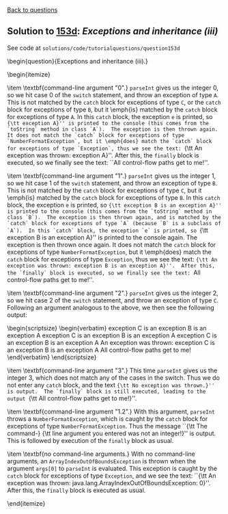 [Back to questions](../README.md)

## Solution to [153d](../questions/153d): *Exceptions and inheritance (iii)*

See code at `solutions/code/tutorialquestions/question153d`

\begin{question}{Exceptions and inheritance (iii).}

\begin{itemize}

\item \textbf{command-line argument "0".} `parseInt` gives us the integer 0, so we hit case 0 of the `switch` statement, and throw
an exception of type `A`.  This is not matched by the `catch` block for exceptions of type `C`, or the `catch` block
for exceptions of type `B`, but it \emph{is} matched by the `catch` block for exceptions of type `A`.  In this `catch` block, the exception `e` is printed, so ``{\tt exception A}'' is printed to the console (this comes from the `toString` method in class `A`).  The exception is then thrown again.  It does not match the `catch` block for exceptions of type `NumberFormatException`, but it \emph{does} match the `catch` block for exceptions of type `Exception`, thus we see the text:
``{\tt An exception was thrown: exception A}''.  After this, the `finally` block is executed, so we finally see the text: ``All control-flow paths get to me!''.

\item \textbf{command-line argument "1".} `parseInt` gives us the integer 1, so we hit case 1 of the `switch` statement, and throw
an exception of type `B`.  This is not matched by the `catch` block for exceptions of type `C`, but it \emph{is} matched
by the `catch` block for exceptions of type `B`.  In this `catch` block, the exception `e` is printed, so ``{\tt exception B is an exception A}'' is printed to the console (this comes from the `toString` method in class `B`).  The exception is then thrown again, and
is matched by the `catch` block for exceptions of type `A` (because `B` is a subclass of `A`).  In this `catch` block, the exception `e` is printed, so ``{\tt exception B is an exception A}'' is printed to the console again.  The exception is then thrown once again.  It does not match the `catch` block for exceptions of type `NumberFormatException`, but it \emph{does} match the `catch` block for exceptions of type `Exception`, thus we see the text:
``{\tt An exception was thrown: exception B is an exception A}''.  After this, the `finally` block is executed, so we finally see the text: ``All control-flow paths get to me!''.

\item \textbf{command-line argument "2".} `parseInt` gives us the integer 2, so we hit case 2 of the `switch` statement, and throw
an exception of type `C`.  Following an argument analogous to the above, we then see the following output:

\begin{scriptsize}
\begin{verbatim}
exception C is an exception B is an exception A
exception C is an exception B is an exception A
exception C is an exception B is an exception A
An exception was thrown: exception C is an exception B is an exception A
All control-flow paths get to me!
\end{verbatim}
\end{scriptsize}

\item \textbf{command-line argument "3".} This time `parseInt` gives us the integer 3, which does not match any of the cases in the switch.  Thus we do not enter any `catch` block, and the text ``{\tt No exception was thrown.}'' is output.  The `finally` block is still executed, leading to the output ``{\tt All control-flow paths get to me!}''.

\item \textbf{command-line argument "1.2".}  With this argument, `parseInt` throws a `NumberFormatException`, which is caught by the `catch` block for exceptions of type `NumberFormatException`.  Thus the message ``{\tt The command-} {\tt line argument you entered was not an integer!}'' is output.  This is followed by execution of the `finally` block as usual.

\item \textbf{no command-line arguments.}  With no command-line arguments, an `ArrayIndexOutOfBoundsException` is thrown when the argument `args[0]` to `parseInt` is evaluated.  This exception is caught by the `catch` block for exceptions of type `Exception`, and we see the text: ``{\tt An exception was thrown: java.lang.ArrayIndexOutOfBoundsException: 0}''.  After this, the
    `finally` block is executed as usual.

\end{itemize}

